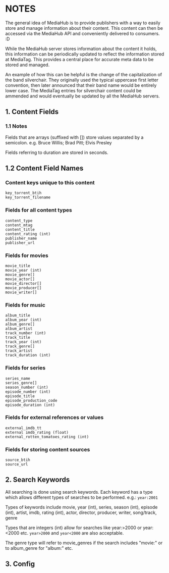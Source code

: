 # NOTES

The general idea of MediaHub is to provide publishers with a way to easily
store and manage information about their content. This content can then be
accessed via the MediaHub API and conveniently delivered to consumers. :D

While the MediaHub server stores information about the content it holds, this
information can be periodically updated to reflect the information stored at
MediaTag. This provides a central place for accurate meta data to be stored and
managed.

An example of how this can be helpful is the change of the capitalization of
the band silverchair. They originally used the typical uppercase first letter
convention, then later announced that their band name would be entirely lower
case. The MediaTag entries for silverchair content could be ammended and would
eventually be updated by all the MediaHub servers.


## 1. Content Fields

### 1.1 Notes
Fields that are arrays (suffixed with []) store values separated by a semicolon.
e.g. Bruce Willis; Brad Pitt; Elvis Presley

Fields referring to duration are stored in seconds.

## 1.2 Content Field Names

### Content keys unique to this content
    key_torrent_btih
    key_torrent_filename

### Fields for all content types
    content_type
    content_mtag
    content_title
    content_rating (int)
    publisher_name
    publisher_url

### Fields for movies
    movie_title
    movie_year (int)
    movie_genre[]
    movie_actor[]
    movie_director[]
    movie_producer[]
    movie_writer[]

### Fields for music
    album_title
    album_year (int)
    album_genre[]
    album_artist
    track_number (int)
    track_title
    track_year (int)
    track_genre[]
    track_artist
    track_duration (int)

### Fields for series
    series_name
    series_genre[]
    season_number (int)
    episode_number (int)
    episode_title
    episode_production_code
    episode_duration (int)

### Fields for external references or values
    external_imdb_tt
    external imdb_rating (float)
    external_rotten_tomatoes_rating (int)

### Fields for storing content sources
    source_btih
    source_url

## 2. Search Keywords
All searching is done using search keywords. Each keyword has a type which
allows different types of searches to be performed. e.g.: `year:2001`

Types of keywords include movie, year (int), series, season (int),
episode (int), artist, imdb, rating (int), actor, director, producer, writer,
song/track, genre

Types that are integers (int) allow for searches like year:>2000 or
year:<2000 etc. ``year>2000`` and ``year<2000`` are also acceptable.

The genre type will refer to movie_genres if the search includes "movie:" or to
album_genre for "album:" etc.

## 3. Config
